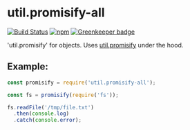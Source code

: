 # util.promisify-all

[![Build Status](https://travis-ci.org/SimenB/util.promisify-all.svg?branch=master)](https://travis-ci.org/SimenB/util.promisify-all)
[![npm](https://img.shields.io/npm/v/util.promisify-all.svg)](https://www.npmjs.com/package/util.promisify-all)
[![Greenkeeper badge](https://badges.greenkeeper.io/SimenB/util.promisify-all.svg)](https://greenkeeper.io/)

'util.promisify' for objects. Uses [util.promisify](https://www.npmjs.com/package/util.promisify) under the hood.

## Example:

```js
const promisify = require('util.promisify-all');

const fs = promisify(require('fs'));

fs.readFile('/tmp/file.txt')
  .then(console.log)
  .catch(console.error);
```
